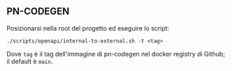 ## PN-CODEGEN

Posizionarsi nella root del progetto ed eseguire lo script:

`./scripts/openapi/internal-to-external.sh -t <tag>`

Dove `tag` è il tag dell'immagine di pn-codegen nel docker registry di Github; il default è `main`.
